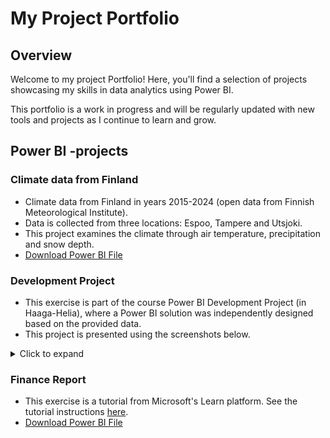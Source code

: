 # My Project Portfolio

## Overview
Welcome to my project Portfolio! 
Here, you'll find a selection of projects showcasing my skills in data analytics using Power BI. 

This portfolio is a work in progress and will be regularly updated with new tools and projects as I continue to learn and grow.



## Power BI -projects

### Climate data from Finland
- Climate data from Finland in years 2015-2024 (open data from Finnish Meteorological Institute).
- Data is collected from three locations: Espoo, Tampere and Utsjoki.
- This project examines the climate through air temperature, precipitation and snow depth.
- [Download Power BI File](ClimateData_Report.pbix)

### Development Project
- This exercise is part of the course Power BI Development Project (in Haaga-Helia), where a Power BI solution was independently designed based on the provided data.
- This project is presented using the screenshots below.
<details>
  <summary>Click to expand</summary>
  Tähän lisätään kuvakaappaukset
</details>

### Finance Report
- This exercise is a tutorial from Microsoft's Learn platform. See the tutorial instructions [here](https://learn.microsoft.com/en-us/power-bi/create-reports/desktop-excel-stunning-report).
- [Download Power BI File](Finance_report_practise.pbix)
  

